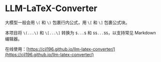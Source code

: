 # LLM-LaTeX-Converter

大模型一般会用 `\(` 和 `\)` 包裹行内公式，用 `\[` 和 `\]` 包裹公式块。

本项目将 `\(...\)` 和 `\[...\]` 转换为 `$...$` 和 `$$...$$`，以支持常见 Markdown 编辑器。

在线使用：[https://cjl196.github.io/llm-latex-converter/](https://cjl196.github.io/llm-latex-converter/)